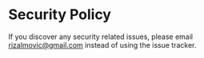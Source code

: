 # Security Policy

If you discover any security related issues, please email rizalmovic@gmail.com instead of using the issue tracker.
